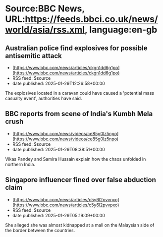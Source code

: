 # Source:BBC News, URL:https://feeds.bbci.co.uk/news/world/asia/rss.xml, language:en-gb

## Australian police find explosives for possible antisemitic attack
 - [https://www.bbc.com/news/articles/ckgn1dd6g1po](https://www.bbc.com/news/articles/ckgn1dd6g1po)
 - RSS feed: $source
 - date published: 2025-01-29T12:26:58+00:00

The explosives located in a caravan could have caused a 'potential mass casualty event', authorities have said.

## BBC reports from scene of India's Kumbh Mela crush
 - [https://www.bbc.com/news/videos/ce85g0lz5npo](https://www.bbc.com/news/videos/ce85g0lz5npo)
 - RSS feed: $source
 - date published: 2025-01-29T08:38:51+00:00

Vikas Pandey and Samira Hussain explain how the chaos unfolded in northern India.

## Singapore influencer fined over false abduction claim
 - [https://www.bbc.com/news/articles/c5y6l2pvvpxo](https://www.bbc.com/news/articles/c5y6l2pvvpxo)
 - RSS feed: $source
 - date published: 2025-01-29T05:19:09+00:00

She alleged she was almost kidnapped at a mall on the Malaysian side of the border between the countries.

